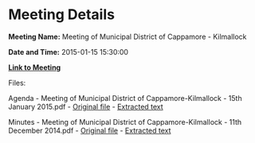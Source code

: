 # Meeting Details

**Meeting Name:** Meeting of Municipal District of Cappamore - Kilmallock

**Date and Time:** 2015-01-15 15:30:00

**[Link to Meeting](https://www.limerick.ie/council/whats-on/meeting-municipal-district-cappamore-kilmallock)**

Files: 

Agenda - Meeting of Municipal District of Cappamore-Kilmallock - 15th January 2015.pdf - [Original file](https://www.limerick.ie/sites/default/files/media/documents/2017-07/agenda_-_meeting_of_municipal_district_of_cappamore-kilmallock_-_15th_january_2015.pdf) - [Extracted text](./Agenda%20-%20Meeting%20of%20Municipal%20District%20of%20Cappamore-Kilmallock%20-%2015th%20January%202015.md)

Minutes - Meeting of Municipal District of Cappamore-Kilmallock - 11th December 2014.pdf - [Original file](https://www.limerick.ie/sites/default/files/media/documents/2017-07/minutes_-_meeting_of_municipal_district_of_cappamore-kilmallock_-_11th_december_2014.pdf) - [Extracted text](./Minutes%20-%20Meeting%20of%20Municipal%20District%20of%20Cappamore-Kilmallock%20-%2011th%20December%202014.md)


